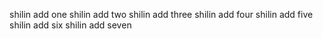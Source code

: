 shilin add one
shilin add two
shilin add three
shilin add four
shilin add five
shilin add six
shilin add seven




